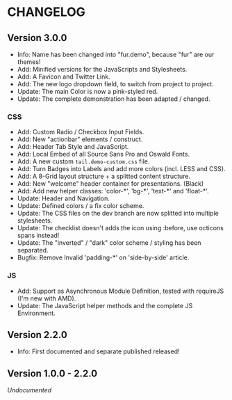 CHANGELOG
=========

Version 3.0.0
-------------
-   Info: Name has been changed into "fur.demo", because "fur" are our themes!
-   Add: Minified versions for the JavaScripts and Stylesheets.
-   Add: A Favicon and Twitter Link.
-   Add: The new logo dropdown field, to switch from project to project.
-   Update: The main Color is now a pink-styled red.
-   Update: The complete demonstration has been adapted / changed.

### CSS
-   Add: Custom Radio / Checkbox Input Fields.
-   Add: New "actionbar" elements / construct.
-   Add: Header Tab Style and JavaScript.
-   Add: Local Embed of all Source Sans Pro and Oswald Fonts.
-   Add: A new custom `tail.demo-custom.css` file.
-   Add: Turn Badges into Labels and add more colors (incl. LESS and CSS).
-   Add: A 8-Grid layout structure + a splitted content structure.
-   Add: New "welcome" header container for presentations. (Black)
-   Add: Add new helper classes: 'color-\*', 'bg-\*', 'text-\*' and 'float-\*'.
-   Update: Header and Navigation.
-   Update: Defined colors / a fix color scheme.
-   Update: The CSS files on the dev branch are now splitted into multiple stylesheets.
-   Update: The checklist doesn't adds the icon using :before, use octicons spans instead!
-   Update: The "inverted" / "dark" color scheme / styling has been separated.
-   Bugfix: Remove Invalid 'padding-\*' on 'side-by-side' article.

### JS
-   Add: Support as Asynchronous Module Definition, tested with requireJS (I'm new with AMD).
-   Update: The JavaScript helper methods and the complete JS Environment.

Version 2.2.0
-------------
-   Info: First documented and separate published released!

Version 1.0.0 - 2.2.0
---------------------
_Undocumented_
